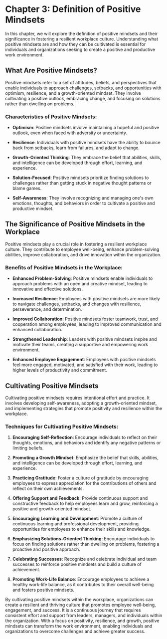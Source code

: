 Chapter 3: Definition of Positive Mindsets
==========================================

In this chapter, we will explore the definition of positive mindsets and their significance in fostering a resilient workplace culture. Understanding what positive mindsets are and how they can be cultivated is essential for individuals and organizations seeking to create a positive and productive work environment.

What Are Positive Mindsets?
---------------------------

Positive mindsets refer to a set of attitudes, beliefs, and perspectives that enable individuals to approach challenges, setbacks, and opportunities with optimism, resilience, and a growth-oriented mindset. They involve cultivating a positive outlook, embracing change, and focusing on solutions rather than dwelling on problems.

### Characteristics of Positive Mindsets:

* **Optimism**: Positive mindsets involve maintaining a hopeful and positive outlook, even when faced with adversity or uncertainty.

* **Resilience**: Individuals with positive mindsets have the ability to bounce back from setbacks, learn from failures, and adapt to change.

* **Growth-Oriented Thinking**: They embrace the belief that abilities, skills, and intelligence can be developed through effort, learning, and experience.

* **Solution-Focused**: Positive mindsets prioritize finding solutions to challenges rather than getting stuck in negative thought patterns or blame games.

* **Self-Awareness**: They involve recognizing and managing one's own emotions, thoughts, and behaviors in order to cultivate a positive and productive mindset.

The Significance of Positive Mindsets in the Workplace
------------------------------------------------------

Positive mindsets play a crucial role in fostering a resilient workplace culture. They contribute to employee well-being, enhance problem-solving abilities, improve collaboration, and drive innovation within the organization.

### Benefits of Positive Mindsets in the Workplace:

* **Enhanced Problem-Solving**: Positive mindsets enable individuals to approach problems with an open and creative mindset, leading to innovative and effective solutions.

* **Increased Resilience**: Employees with positive mindsets are more likely to navigate challenges, setbacks, and changes with resilience, perseverance, and determination.

* **Improved Collaboration**: Positive mindsets foster teamwork, trust, and cooperation among employees, leading to improved communication and enhanced collaboration.

* **Strengthened Leadership**: Leaders with positive mindsets inspire and motivate their teams, creating a supportive and empowering work environment.

* **Enhanced Employee Engagement**: Employees with positive mindsets feel more engaged, motivated, and satisfied with their work, leading to higher levels of productivity and commitment.

Cultivating Positive Mindsets
-----------------------------

Cultivating positive mindsets requires intentional effort and practice. It involves developing self-awareness, adopting a growth-oriented mindset, and implementing strategies that promote positivity and resilience within the workplace.

### Techniques for Cultivating Positive Mindsets:

1. **Encouraging Self-Reflection**: Encourage individuals to reflect on their thoughts, emotions, and behaviors and identify any negative patterns or limiting beliefs.

2. **Promoting a Growth Mindset**: Emphasize the belief that skills, abilities, and intelligence can be developed through effort, learning, and experience.

3. **Practicing Gratitude**: Foster a culture of gratitude by encouraging employees to express appreciation for the contributions of others and reflect on their own achievements.

4. **Offering Support and Feedback**: Provide continuous support and constructive feedback to help employees learn and grow, reinforcing a positive and growth-oriented mindset.

5. **Encouraging Learning and Development**: Promote a culture of continuous learning and professional development, providing opportunities for employees to enhance their skills and knowledge.

6. **Emphasizing Solutions-Oriented Thinking**: Encourage individuals to focus on finding solutions rather than dwelling on problems, fostering a proactive and positive approach.

7. **Celebrating Successes**: Recognize and celebrate individual and team successes to reinforce positive mindsets and build a culture of achievement.

8. **Promoting Work-Life Balance**: Encourage employees to achieve a healthy work-life balance, as it contributes to their overall well-being and fosters positive mindsets.

By cultivating positive mindsets within the workplace, organizations can create a resilient and thriving culture that promotes employee well-being, engagement, and success. It is a continuous journey that requires consistent effort and support from leaders, managers, and individuals within the organization. With a focus on positivity, resilience, and growth, positive mindsets can transform the work environment, enabling individuals and organizations to overcome challenges and achieve greater success.
